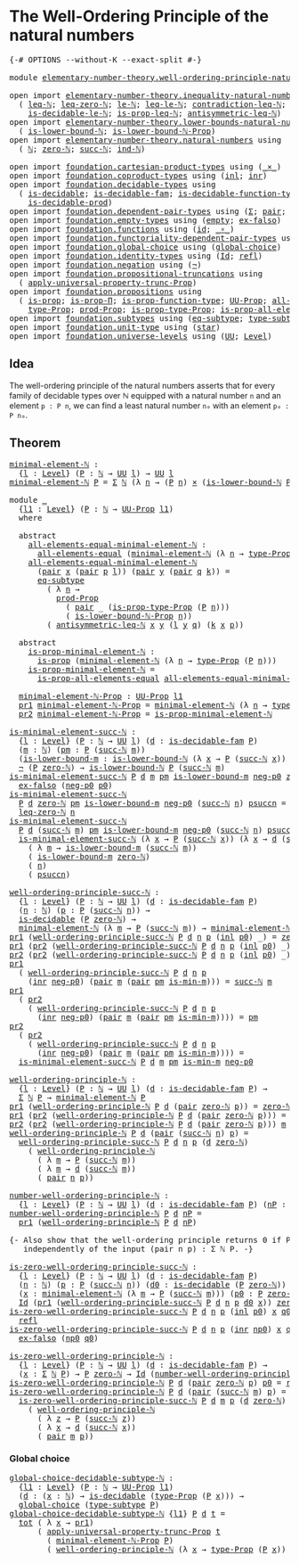 # The Well-Ordering Principle of the natural numbers

<pre class="Agda"><a id="63" class="Symbol">{-#</a> <a id="67" class="Keyword">OPTIONS</a> <a id="75" class="Pragma">--without-K</a> <a id="87" class="Pragma">--exact-split</a> <a id="101" class="Symbol">#-}</a>

<a id="106" class="Keyword">module</a> <a id="113" href="elementary-number-theory.well-ordering-principle-natural-numbers.html" class="Module">elementary-number-theory.well-ordering-principle-natural-numbers</a> <a id="178" class="Keyword">where</a>

<a id="185" class="Keyword">open</a> <a id="190" class="Keyword">import</a> <a id="197" href="elementary-number-theory.inequality-natural-numbers.html" class="Module">elementary-number-theory.inequality-natural-numbers</a> <a id="249" class="Keyword">using</a>
  <a id="257" class="Symbol">(</a> <a id="259" href="elementary-number-theory.inequality-natural-numbers.html#1431" class="Function">leq-ℕ</a><a id="264" class="Symbol">;</a> <a id="266" href="elementary-number-theory.inequality-natural-numbers.html#1771" class="Function">leq-zero-ℕ</a><a id="276" class="Symbol">;</a> <a id="278" href="elementary-number-theory.inequality-natural-numbers.html#7781" class="Function">le-ℕ</a><a id="282" class="Symbol">;</a> <a id="284" href="elementary-number-theory.inequality-natural-numbers.html#10547" class="Function">leq-le-ℕ</a><a id="292" class="Symbol">;</a> <a id="294" href="elementary-number-theory.inequality-natural-numbers.html#10279" class="Function">contradiction-leq-ℕ</a><a id="313" class="Symbol">;</a> <a id="315" href="elementary-number-theory.inequality-natural-numbers.html#2481" class="Function">is-decidable-leq-ℕ</a><a id="333" class="Symbol">;</a>
    <a id="339" href="elementary-number-theory.inequality-natural-numbers.html#9399" class="Function">is-decidable-le-ℕ</a><a id="356" class="Symbol">;</a> <a id="358" href="elementary-number-theory.inequality-natural-numbers.html#15843" class="Function">is-prop-leq-ℕ</a><a id="371" class="Symbol">;</a> <a id="373" href="elementary-number-theory.inequality-natural-numbers.html#3637" class="Function">antisymmetric-leq-ℕ</a><a id="392" class="Symbol">)</a>
<a id="394" class="Keyword">open</a> <a id="399" class="Keyword">import</a> <a id="406" href="elementary-number-theory.lower-bounds-natural-numbers.html" class="Module">elementary-number-theory.lower-bounds-natural-numbers</a> <a id="460" class="Keyword">using</a>
  <a id="468" class="Symbol">(</a> <a id="470" href="elementary-number-theory.lower-bounds-natural-numbers.html#727" class="Function">is-lower-bound-ℕ</a><a id="486" class="Symbol">;</a> <a id="488" href="elementary-number-theory.lower-bounds-natural-numbers.html#1142" class="Function">is-lower-bound-ℕ-Prop</a><a id="509" class="Symbol">)</a>
<a id="511" class="Keyword">open</a> <a id="516" class="Keyword">import</a> <a id="523" href="elementary-number-theory.natural-numbers.html" class="Module">elementary-number-theory.natural-numbers</a> <a id="564" class="Keyword">using</a>
  <a id="572" class="Symbol">(</a> <a id="574" href="elementary-number-theory.natural-numbers.html#1444" class="Datatype">ℕ</a><a id="575" class="Symbol">;</a> <a id="577" href="elementary-number-theory.natural-numbers.html#1465" class="InductiveConstructor">zero-ℕ</a><a id="583" class="Symbol">;</a> <a id="585" href="elementary-number-theory.natural-numbers.html#1478" class="InductiveConstructor">succ-ℕ</a><a id="591" class="Symbol">;</a> <a id="593" href="elementary-number-theory.natural-numbers.html#2497" class="Function">ind-ℕ</a><a id="598" class="Symbol">)</a>
  
<a id="603" class="Keyword">open</a> <a id="608" class="Keyword">import</a> <a id="615" href="foundation.cartesian-product-types.html" class="Module">foundation.cartesian-product-types</a> <a id="650" class="Keyword">using</a> <a id="656" class="Symbol">(</a><a id="657" href="foundation-core.cartesian-product-types.html#577" class="Function Operator">_×_</a><a id="660" class="Symbol">)</a>
<a id="662" class="Keyword">open</a> <a id="667" class="Keyword">import</a> <a id="674" href="foundation.coproduct-types.html" class="Module">foundation.coproduct-types</a> <a id="701" class="Keyword">using</a> <a id="707" class="Symbol">(</a><a id="708" href="foundation.coproduct-types.html#1239" class="InductiveConstructor">inl</a><a id="711" class="Symbol">;</a> <a id="713" href="foundation.coproduct-types.html#1262" class="InductiveConstructor">inr</a><a id="716" class="Symbol">)</a>
<a id="718" class="Keyword">open</a> <a id="723" class="Keyword">import</a> <a id="730" href="foundation.decidable-types.html" class="Module">foundation.decidable-types</a> <a id="757" class="Keyword">using</a>
  <a id="765" class="Symbol">(</a> <a id="767" href="foundation.decidable-types.html#1741" class="Function">is-decidable</a><a id="779" class="Symbol">;</a> <a id="781" href="foundation.decidable-types.html#1819" class="Function">is-decidable-fam</a><a id="797" class="Symbol">;</a> <a id="799" href="foundation.decidable-types.html#4311" class="Function">is-decidable-function-type</a><a id="825" class="Symbol">;</a>
    <a id="831" href="foundation.decidable-types.html#3650" class="Function">is-decidable-prod</a><a id="848" class="Symbol">)</a>
<a id="850" class="Keyword">open</a> <a id="855" class="Keyword">import</a> <a id="862" href="foundation.dependent-pair-types.html" class="Module">foundation.dependent-pair-types</a> <a id="894" class="Keyword">using</a> <a id="900" class="Symbol">(</a><a id="901" href="foundation-core.dependent-pair-types.html#502" class="Record">Σ</a><a id="902" class="Symbol">;</a> <a id="904" href="foundation-core.dependent-pair-types.html#575" class="InductiveConstructor">pair</a><a id="908" class="Symbol">;</a> <a id="910" href="foundation-core.dependent-pair-types.html#592" class="Field">pr1</a><a id="913" class="Symbol">;</a> <a id="915" href="foundation-core.dependent-pair-types.html#604" class="Field">pr2</a><a id="918" class="Symbol">)</a>
<a id="920" class="Keyword">open</a> <a id="925" class="Keyword">import</a> <a id="932" href="foundation.empty-types.html" class="Module">foundation.empty-types</a> <a id="955" class="Keyword">using</a> <a id="961" class="Symbol">(</a><a id="962" href="foundation-core.empty-types.html#1044" class="Datatype">empty</a><a id="967" class="Symbol">;</a> <a id="969" href="foundation-core.empty-types.html#1147" class="Function">ex-falso</a><a id="977" class="Symbol">)</a>
<a id="979" class="Keyword">open</a> <a id="984" class="Keyword">import</a> <a id="991" href="foundation.functions.html" class="Module">foundation.functions</a> <a id="1012" class="Keyword">using</a> <a id="1018" class="Symbol">(</a><a id="1019" href="foundation-core.functions.html#309" class="Function">id</a><a id="1021" class="Symbol">;</a> <a id="1023" href="foundation-core.functions.html#407" class="Function Operator">_∘_</a><a id="1026" class="Symbol">)</a>
<a id="1028" class="Keyword">open</a> <a id="1033" class="Keyword">import</a> <a id="1040" href="foundation.functoriality-dependent-pair-types.html" class="Module">foundation.functoriality-dependent-pair-types</a> <a id="1086" class="Keyword">using</a> <a id="1092" class="Symbol">(</a><a id="1093" href="foundation-core.functoriality-dependent-pair-types.html#1881" class="Function">tot</a><a id="1096" class="Symbol">)</a>
<a id="1098" class="Keyword">open</a> <a id="1103" class="Keyword">import</a> <a id="1110" href="foundation.global-choice.html" class="Module">foundation.global-choice</a> <a id="1135" class="Keyword">using</a> <a id="1141" class="Symbol">(</a><a id="1142" href="foundation.global-choice.html#1188" class="Function">global-choice</a><a id="1155" class="Symbol">)</a>
<a id="1157" class="Keyword">open</a> <a id="1162" class="Keyword">import</a> <a id="1169" href="foundation.identity-types.html" class="Module">foundation.identity-types</a> <a id="1195" class="Keyword">using</a> <a id="1201" class="Symbol">(</a><a id="1202" href="foundation-core.identity-types.html#641" class="Datatype">Id</a><a id="1204" class="Symbol">;</a> <a id="1206" href="foundation-core.identity-types.html#694" class="InductiveConstructor">refl</a><a id="1210" class="Symbol">)</a>
<a id="1212" class="Keyword">open</a> <a id="1217" class="Keyword">import</a> <a id="1224" href="foundation.negation.html" class="Module">foundation.negation</a> <a id="1244" class="Keyword">using</a> <a id="1250" class="Symbol">(</a><a id="1251" href="foundation-core.negation.html#452" class="Function">¬</a><a id="1252" class="Symbol">)</a>
<a id="1254" class="Keyword">open</a> <a id="1259" class="Keyword">import</a> <a id="1266" href="foundation.propositional-truncations.html" class="Module">foundation.propositional-truncations</a> <a id="1303" class="Keyword">using</a>
  <a id="1311" class="Symbol">(</a> <a id="1313" href="foundation.propositional-truncations.html#5148" class="Function">apply-universal-property-trunc-Prop</a><a id="1348" class="Symbol">)</a>
<a id="1350" class="Keyword">open</a> <a id="1355" class="Keyword">import</a> <a id="1362" href="foundation.propositions.html" class="Module">foundation.propositions</a> <a id="1386" class="Keyword">using</a>
  <a id="1394" class="Symbol">(</a> <a id="1396" href="foundation-core.propositions.html#1246" class="Function">is-prop</a><a id="1403" class="Symbol">;</a> <a id="1405" href="foundation.propositions.html#1492" class="Function">is-prop-Π</a><a id="1414" class="Symbol">;</a> <a id="1416" href="foundation.propositions.html#3080" class="Function">is-prop-function-type</a><a id="1437" class="Symbol">;</a> <a id="1439" href="foundation-core.propositions.html#1322" class="Function">UU-Prop</a><a id="1446" class="Symbol">;</a> <a id="1448" href="foundation-core.propositions.html#2135" class="Function">all-elements-equal</a><a id="1466" class="Symbol">;</a>
    <a id="1472" href="foundation-core.propositions.html#1424" class="Function">type-Prop</a><a id="1481" class="Symbol">;</a> <a id="1483" href="foundation-core.propositions.html#5805" class="Function">prod-Prop</a><a id="1492" class="Symbol">;</a> <a id="1494" href="foundation-core.propositions.html#1491" class="Function">is-prop-type-Prop</a><a id="1511" class="Symbol">;</a> <a id="1513" href="foundation-core.propositions.html#2335" class="Function">is-prop-all-elements-equal</a><a id="1539" class="Symbol">)</a>
<a id="1541" class="Keyword">open</a> <a id="1546" class="Keyword">import</a> <a id="1553" href="foundation.subtypes.html" class="Module">foundation.subtypes</a> <a id="1573" class="Keyword">using</a> <a id="1579" class="Symbol">(</a><a id="1580" href="foundation-core.subtypes.html#2633" class="Function">eq-subtype</a><a id="1590" class="Symbol">;</a> <a id="1592" href="foundation-core.subtypes.html#2143" class="Function">type-subtype</a><a id="1604" class="Symbol">)</a>
<a id="1606" class="Keyword">open</a> <a id="1611" class="Keyword">import</a> <a id="1618" href="foundation.unit-type.html" class="Module">foundation.unit-type</a> <a id="1639" class="Keyword">using</a> <a id="1645" class="Symbol">(</a><a id="1646" href="foundation.unit-type.html#999" class="InductiveConstructor">star</a><a id="1650" class="Symbol">)</a>
<a id="1652" class="Keyword">open</a> <a id="1657" class="Keyword">import</a> <a id="1664" href="foundation.universe-levels.html" class="Module">foundation.universe-levels</a> <a id="1691" class="Keyword">using</a> <a id="1697" class="Symbol">(</a><a id="1698" href="foundation-core.universe-levels.html#222" class="Primitive">UU</a><a id="1700" class="Symbol">;</a> <a id="1702" href="Agda.Primitive.html#597" class="Postulate">Level</a><a id="1707" class="Symbol">)</a>
</pre>
## Idea

The well-ordering principle of the natural numbers asserts that for every family of decidable types over ℕ equipped with a natural number `n` and an element `p : P n`, we can find a least natural number `n₀` with an element `p₀ : P n₀`. 

## Theorem

<pre class="Agda"><a id="minimal-element-ℕ"></a><a id="1982" href="elementary-number-theory.well-ordering-principle-natural-numbers.html#1982" class="Function">minimal-element-ℕ</a> <a id="2000" class="Symbol">:</a>
  <a id="2004" class="Symbol">{</a><a id="2005" href="elementary-number-theory.well-ordering-principle-natural-numbers.html#2005" class="Bound">l</a> <a id="2007" class="Symbol">:</a> <a id="2009" href="Agda.Primitive.html#597" class="Postulate">Level</a><a id="2014" class="Symbol">}</a> <a id="2016" class="Symbol">(</a><a id="2017" href="elementary-number-theory.well-ordering-principle-natural-numbers.html#2017" class="Bound">P</a> <a id="2019" class="Symbol">:</a> <a id="2021" href="elementary-number-theory.natural-numbers.html#1444" class="Datatype">ℕ</a> <a id="2023" class="Symbol">→</a> <a id="2025" href="foundation-core.universe-levels.html#222" class="Primitive">UU</a> <a id="2028" href="elementary-number-theory.well-ordering-principle-natural-numbers.html#2005" class="Bound">l</a><a id="2029" class="Symbol">)</a> <a id="2031" class="Symbol">→</a> <a id="2033" href="foundation-core.universe-levels.html#222" class="Primitive">UU</a> <a id="2036" href="elementary-number-theory.well-ordering-principle-natural-numbers.html#2005" class="Bound">l</a>
<a id="2038" href="elementary-number-theory.well-ordering-principle-natural-numbers.html#1982" class="Function">minimal-element-ℕ</a> <a id="2056" href="elementary-number-theory.well-ordering-principle-natural-numbers.html#2056" class="Bound">P</a> <a id="2058" class="Symbol">=</a> <a id="2060" href="foundation-core.dependent-pair-types.html#502" class="Record">Σ</a> <a id="2062" href="elementary-number-theory.natural-numbers.html#1444" class="Datatype">ℕ</a> <a id="2064" class="Symbol">(λ</a> <a id="2067" href="elementary-number-theory.well-ordering-principle-natural-numbers.html#2067" class="Bound">n</a> <a id="2069" class="Symbol">→</a> <a id="2071" class="Symbol">(</a><a id="2072" href="elementary-number-theory.well-ordering-principle-natural-numbers.html#2056" class="Bound">P</a> <a id="2074" href="elementary-number-theory.well-ordering-principle-natural-numbers.html#2067" class="Bound">n</a><a id="2075" class="Symbol">)</a> <a id="2077" href="foundation-core.cartesian-product-types.html#577" class="Function Operator">×</a> <a id="2079" class="Symbol">(</a><a id="2080" href="elementary-number-theory.lower-bounds-natural-numbers.html#727" class="Function">is-lower-bound-ℕ</a> <a id="2097" href="elementary-number-theory.well-ordering-principle-natural-numbers.html#2056" class="Bound">P</a> <a id="2099" href="elementary-number-theory.well-ordering-principle-natural-numbers.html#2067" class="Bound">n</a><a id="2100" class="Symbol">))</a>

<a id="2104" class="Keyword">module</a> <a id="2111" href="elementary-number-theory.well-ordering-principle-natural-numbers.html#2111" class="Module">_</a>
  <a id="2115" class="Symbol">{</a><a id="2116" href="elementary-number-theory.well-ordering-principle-natural-numbers.html#2116" class="Bound">l1</a> <a id="2119" class="Symbol">:</a> <a id="2121" href="Agda.Primitive.html#597" class="Postulate">Level</a><a id="2126" class="Symbol">}</a> <a id="2128" class="Symbol">(</a><a id="2129" href="elementary-number-theory.well-ordering-principle-natural-numbers.html#2129" class="Bound">P</a> <a id="2131" class="Symbol">:</a> <a id="2133" href="elementary-number-theory.natural-numbers.html#1444" class="Datatype">ℕ</a> <a id="2135" class="Symbol">→</a> <a id="2137" href="foundation-core.propositions.html#1322" class="Function">UU-Prop</a> <a id="2145" href="elementary-number-theory.well-ordering-principle-natural-numbers.html#2116" class="Bound">l1</a><a id="2147" class="Symbol">)</a>
  <a id="2151" class="Keyword">where</a>

  <a id="2160" class="Keyword">abstract</a>
    <a id="2173" href="elementary-number-theory.well-ordering-principle-natural-numbers.html#2173" class="Function">all-elements-equal-minimal-element-ℕ</a> <a id="2210" class="Symbol">:</a>
      <a id="2218" href="foundation-core.propositions.html#2135" class="Function">all-elements-equal</a> <a id="2237" class="Symbol">(</a><a id="2238" href="elementary-number-theory.well-ordering-principle-natural-numbers.html#1982" class="Function">minimal-element-ℕ</a> <a id="2256" class="Symbol">(λ</a> <a id="2259" href="elementary-number-theory.well-ordering-principle-natural-numbers.html#2259" class="Bound">n</a> <a id="2261" class="Symbol">→</a> <a id="2263" href="foundation-core.propositions.html#1424" class="Function">type-Prop</a> <a id="2273" class="Symbol">(</a><a id="2274" href="elementary-number-theory.well-ordering-principle-natural-numbers.html#2129" class="Bound">P</a> <a id="2276" href="elementary-number-theory.well-ordering-principle-natural-numbers.html#2259" class="Bound">n</a><a id="2277" class="Symbol">)))</a>
    <a id="2285" href="elementary-number-theory.well-ordering-principle-natural-numbers.html#2173" class="Function">all-elements-equal-minimal-element-ℕ</a>
      <a id="2328" class="Symbol">(</a><a id="2329" href="foundation-core.dependent-pair-types.html#575" class="InductiveConstructor">pair</a> <a id="2334" href="elementary-number-theory.well-ordering-principle-natural-numbers.html#2334" class="Bound">x</a> <a id="2336" class="Symbol">(</a><a id="2337" href="foundation-core.dependent-pair-types.html#575" class="InductiveConstructor">pair</a> <a id="2342" href="elementary-number-theory.well-ordering-principle-natural-numbers.html#2342" class="Bound">p</a> <a id="2344" href="elementary-number-theory.well-ordering-principle-natural-numbers.html#2344" class="Bound">l</a><a id="2345" class="Symbol">))</a> <a id="2348" class="Symbol">(</a><a id="2349" href="foundation-core.dependent-pair-types.html#575" class="InductiveConstructor">pair</a> <a id="2354" href="elementary-number-theory.well-ordering-principle-natural-numbers.html#2354" class="Bound">y</a> <a id="2356" class="Symbol">(</a><a id="2357" href="foundation-core.dependent-pair-types.html#575" class="InductiveConstructor">pair</a> <a id="2362" href="elementary-number-theory.well-ordering-principle-natural-numbers.html#2362" class="Bound">q</a> <a id="2364" href="elementary-number-theory.well-ordering-principle-natural-numbers.html#2364" class="Bound">k</a><a id="2365" class="Symbol">))</a> <a id="2368" class="Symbol">=</a>
      <a id="2376" href="foundation-core.subtypes.html#2633" class="Function">eq-subtype</a>
        <a id="2395" class="Symbol">(</a> <a id="2397" class="Symbol">λ</a> <a id="2399" href="elementary-number-theory.well-ordering-principle-natural-numbers.html#2399" class="Bound">n</a> <a id="2401" class="Symbol">→</a>
          <a id="2413" href="foundation-core.propositions.html#5805" class="Function">prod-Prop</a>
            <a id="2435" class="Symbol">(</a> <a id="2437" href="foundation-core.dependent-pair-types.html#575" class="InductiveConstructor">pair</a> <a id="2442" class="Symbol">_</a> <a id="2444" class="Symbol">(</a><a id="2445" href="foundation-core.propositions.html#1491" class="Function">is-prop-type-Prop</a> <a id="2463" class="Symbol">(</a><a id="2464" href="elementary-number-theory.well-ordering-principle-natural-numbers.html#2129" class="Bound">P</a> <a id="2466" href="elementary-number-theory.well-ordering-principle-natural-numbers.html#2399" class="Bound">n</a><a id="2467" class="Symbol">)))</a>
            <a id="2483" class="Symbol">(</a> <a id="2485" href="elementary-number-theory.lower-bounds-natural-numbers.html#1142" class="Function">is-lower-bound-ℕ-Prop</a> <a id="2507" href="elementary-number-theory.well-ordering-principle-natural-numbers.html#2399" class="Bound">n</a><a id="2508" class="Symbol">))</a>
        <a id="2519" class="Symbol">(</a> <a id="2521" href="elementary-number-theory.inequality-natural-numbers.html#3637" class="Function">antisymmetric-leq-ℕ</a> <a id="2541" href="elementary-number-theory.well-ordering-principle-natural-numbers.html#2334" class="Bound">x</a> <a id="2543" href="elementary-number-theory.well-ordering-principle-natural-numbers.html#2354" class="Bound">y</a> <a id="2545" class="Symbol">(</a><a id="2546" href="elementary-number-theory.well-ordering-principle-natural-numbers.html#2344" class="Bound">l</a> <a id="2548" href="elementary-number-theory.well-ordering-principle-natural-numbers.html#2354" class="Bound">y</a> <a id="2550" href="elementary-number-theory.well-ordering-principle-natural-numbers.html#2362" class="Bound">q</a><a id="2551" class="Symbol">)</a> <a id="2553" class="Symbol">(</a><a id="2554" href="elementary-number-theory.well-ordering-principle-natural-numbers.html#2364" class="Bound">k</a> <a id="2556" href="elementary-number-theory.well-ordering-principle-natural-numbers.html#2334" class="Bound">x</a> <a id="2558" href="elementary-number-theory.well-ordering-principle-natural-numbers.html#2342" class="Bound">p</a><a id="2559" class="Symbol">))</a>

  <a id="2565" class="Keyword">abstract</a>
    <a id="2578" href="elementary-number-theory.well-ordering-principle-natural-numbers.html#2578" class="Function">is-prop-minimal-element-ℕ</a> <a id="2604" class="Symbol">:</a>
      <a id="2612" href="foundation-core.propositions.html#1246" class="Function">is-prop</a> <a id="2620" class="Symbol">(</a><a id="2621" href="elementary-number-theory.well-ordering-principle-natural-numbers.html#1982" class="Function">minimal-element-ℕ</a> <a id="2639" class="Symbol">(λ</a> <a id="2642" href="elementary-number-theory.well-ordering-principle-natural-numbers.html#2642" class="Bound">n</a> <a id="2644" class="Symbol">→</a> <a id="2646" href="foundation-core.propositions.html#1424" class="Function">type-Prop</a> <a id="2656" class="Symbol">(</a><a id="2657" href="elementary-number-theory.well-ordering-principle-natural-numbers.html#2129" class="Bound">P</a> <a id="2659" href="elementary-number-theory.well-ordering-principle-natural-numbers.html#2642" class="Bound">n</a><a id="2660" class="Symbol">)))</a>
    <a id="2668" href="elementary-number-theory.well-ordering-principle-natural-numbers.html#2578" class="Function">is-prop-minimal-element-ℕ</a> <a id="2694" class="Symbol">=</a>
      <a id="2702" href="foundation-core.propositions.html#2335" class="Function">is-prop-all-elements-equal</a> <a id="2729" href="elementary-number-theory.well-ordering-principle-natural-numbers.html#2173" class="Function">all-elements-equal-minimal-element-ℕ</a>

  <a id="2769" href="elementary-number-theory.well-ordering-principle-natural-numbers.html#2769" class="Function">minimal-element-ℕ-Prop</a> <a id="2792" class="Symbol">:</a> <a id="2794" href="foundation-core.propositions.html#1322" class="Function">UU-Prop</a> <a id="2802" href="elementary-number-theory.well-ordering-principle-natural-numbers.html#2116" class="Bound">l1</a>
  <a id="2807" href="foundation-core.dependent-pair-types.html#592" class="Field">pr1</a> <a id="2811" href="elementary-number-theory.well-ordering-principle-natural-numbers.html#2769" class="Function">minimal-element-ℕ-Prop</a> <a id="2834" class="Symbol">=</a> <a id="2836" href="elementary-number-theory.well-ordering-principle-natural-numbers.html#1982" class="Function">minimal-element-ℕ</a> <a id="2854" class="Symbol">(λ</a> <a id="2857" href="elementary-number-theory.well-ordering-principle-natural-numbers.html#2857" class="Bound">n</a> <a id="2859" class="Symbol">→</a> <a id="2861" href="foundation-core.propositions.html#1424" class="Function">type-Prop</a> <a id="2871" class="Symbol">(</a><a id="2872" href="elementary-number-theory.well-ordering-principle-natural-numbers.html#2129" class="Bound">P</a> <a id="2874" href="elementary-number-theory.well-ordering-principle-natural-numbers.html#2857" class="Bound">n</a><a id="2875" class="Symbol">))</a>
  <a id="2880" href="foundation-core.dependent-pair-types.html#604" class="Field">pr2</a> <a id="2884" href="elementary-number-theory.well-ordering-principle-natural-numbers.html#2769" class="Function">minimal-element-ℕ-Prop</a> <a id="2907" class="Symbol">=</a> <a id="2909" href="elementary-number-theory.well-ordering-principle-natural-numbers.html#2578" class="Function">is-prop-minimal-element-ℕ</a>

<a id="is-minimal-element-succ-ℕ"></a><a id="2936" href="elementary-number-theory.well-ordering-principle-natural-numbers.html#2936" class="Function">is-minimal-element-succ-ℕ</a> <a id="2962" class="Symbol">:</a>
  <a id="2966" class="Symbol">{</a><a id="2967" href="elementary-number-theory.well-ordering-principle-natural-numbers.html#2967" class="Bound">l</a> <a id="2969" class="Symbol">:</a> <a id="2971" href="Agda.Primitive.html#597" class="Postulate">Level</a><a id="2976" class="Symbol">}</a> <a id="2978" class="Symbol">(</a><a id="2979" href="elementary-number-theory.well-ordering-principle-natural-numbers.html#2979" class="Bound">P</a> <a id="2981" class="Symbol">:</a> <a id="2983" href="elementary-number-theory.natural-numbers.html#1444" class="Datatype">ℕ</a> <a id="2985" class="Symbol">→</a> <a id="2987" href="foundation-core.universe-levels.html#222" class="Primitive">UU</a> <a id="2990" href="elementary-number-theory.well-ordering-principle-natural-numbers.html#2967" class="Bound">l</a><a id="2991" class="Symbol">)</a> <a id="2993" class="Symbol">(</a><a id="2994" href="elementary-number-theory.well-ordering-principle-natural-numbers.html#2994" class="Bound">d</a> <a id="2996" class="Symbol">:</a> <a id="2998" href="foundation.decidable-types.html#1819" class="Function">is-decidable-fam</a> <a id="3015" href="elementary-number-theory.well-ordering-principle-natural-numbers.html#2979" class="Bound">P</a><a id="3016" class="Symbol">)</a>
  <a id="3020" class="Symbol">(</a><a id="3021" href="elementary-number-theory.well-ordering-principle-natural-numbers.html#3021" class="Bound">m</a> <a id="3023" class="Symbol">:</a> <a id="3025" href="elementary-number-theory.natural-numbers.html#1444" class="Datatype">ℕ</a><a id="3026" class="Symbol">)</a> <a id="3028" class="Symbol">(</a><a id="3029" href="elementary-number-theory.well-ordering-principle-natural-numbers.html#3029" class="Bound">pm</a> <a id="3032" class="Symbol">:</a> <a id="3034" href="elementary-number-theory.well-ordering-principle-natural-numbers.html#2979" class="Bound">P</a> <a id="3036" class="Symbol">(</a><a id="3037" href="elementary-number-theory.natural-numbers.html#1478" class="InductiveConstructor">succ-ℕ</a> <a id="3044" href="elementary-number-theory.well-ordering-principle-natural-numbers.html#3021" class="Bound">m</a><a id="3045" class="Symbol">))</a>
  <a id="3050" class="Symbol">(</a><a id="3051" href="elementary-number-theory.well-ordering-principle-natural-numbers.html#3051" class="Bound">is-lower-bound-m</a> <a id="3068" class="Symbol">:</a> <a id="3070" href="elementary-number-theory.lower-bounds-natural-numbers.html#727" class="Function">is-lower-bound-ℕ</a> <a id="3087" class="Symbol">(λ</a> <a id="3090" href="elementary-number-theory.well-ordering-principle-natural-numbers.html#3090" class="Bound">x</a> <a id="3092" class="Symbol">→</a> <a id="3094" href="elementary-number-theory.well-ordering-principle-natural-numbers.html#2979" class="Bound">P</a> <a id="3096" class="Symbol">(</a><a id="3097" href="elementary-number-theory.natural-numbers.html#1478" class="InductiveConstructor">succ-ℕ</a> <a id="3104" href="elementary-number-theory.well-ordering-principle-natural-numbers.html#3090" class="Bound">x</a><a id="3105" class="Symbol">))</a> <a id="3108" href="elementary-number-theory.well-ordering-principle-natural-numbers.html#3021" class="Bound">m</a><a id="3109" class="Symbol">)</a> <a id="3111" class="Symbol">→</a>
  <a id="3115" href="foundation-core.negation.html#452" class="Function">¬</a> <a id="3117" class="Symbol">(</a><a id="3118" href="elementary-number-theory.well-ordering-principle-natural-numbers.html#2979" class="Bound">P</a> <a id="3120" href="elementary-number-theory.natural-numbers.html#1465" class="InductiveConstructor">zero-ℕ</a><a id="3126" class="Symbol">)</a> <a id="3128" class="Symbol">→</a> <a id="3130" href="elementary-number-theory.lower-bounds-natural-numbers.html#727" class="Function">is-lower-bound-ℕ</a> <a id="3147" href="elementary-number-theory.well-ordering-principle-natural-numbers.html#2979" class="Bound">P</a> <a id="3149" class="Symbol">(</a><a id="3150" href="elementary-number-theory.natural-numbers.html#1478" class="InductiveConstructor">succ-ℕ</a> <a id="3157" href="elementary-number-theory.well-ordering-principle-natural-numbers.html#3021" class="Bound">m</a><a id="3158" class="Symbol">)</a>
<a id="3160" href="elementary-number-theory.well-ordering-principle-natural-numbers.html#2936" class="Function">is-minimal-element-succ-ℕ</a> <a id="3186" href="elementary-number-theory.well-ordering-principle-natural-numbers.html#3186" class="Bound">P</a> <a id="3188" href="elementary-number-theory.well-ordering-principle-natural-numbers.html#3188" class="Bound">d</a> <a id="3190" href="elementary-number-theory.well-ordering-principle-natural-numbers.html#3190" class="Bound">m</a> <a id="3192" href="elementary-number-theory.well-ordering-principle-natural-numbers.html#3192" class="Bound">pm</a> <a id="3195" href="elementary-number-theory.well-ordering-principle-natural-numbers.html#3195" class="Bound">is-lower-bound-m</a> <a id="3212" href="elementary-number-theory.well-ordering-principle-natural-numbers.html#3212" class="Bound">neg-p0</a> <a id="3219" href="elementary-number-theory.natural-numbers.html#1465" class="InductiveConstructor">zero-ℕ</a> <a id="3226" href="elementary-number-theory.well-ordering-principle-natural-numbers.html#3226" class="Bound">p0</a> <a id="3229" class="Symbol">=</a>
  <a id="3233" href="foundation-core.empty-types.html#1147" class="Function">ex-falso</a> <a id="3242" class="Symbol">(</a><a id="3243" href="elementary-number-theory.well-ordering-principle-natural-numbers.html#3212" class="Bound">neg-p0</a> <a id="3250" href="elementary-number-theory.well-ordering-principle-natural-numbers.html#3226" class="Bound">p0</a><a id="3252" class="Symbol">)</a>
<a id="3254" href="elementary-number-theory.well-ordering-principle-natural-numbers.html#2936" class="Function">is-minimal-element-succ-ℕ</a>
  <a id="3282" href="elementary-number-theory.well-ordering-principle-natural-numbers.html#3282" class="Bound">P</a> <a id="3284" href="elementary-number-theory.well-ordering-principle-natural-numbers.html#3284" class="Bound">d</a> <a id="3286" href="elementary-number-theory.natural-numbers.html#1465" class="InductiveConstructor">zero-ℕ</a> <a id="3293" href="elementary-number-theory.well-ordering-principle-natural-numbers.html#3293" class="Bound">pm</a> <a id="3296" href="elementary-number-theory.well-ordering-principle-natural-numbers.html#3296" class="Bound">is-lower-bound-m</a> <a id="3313" href="elementary-number-theory.well-ordering-principle-natural-numbers.html#3313" class="Bound">neg-p0</a> <a id="3320" class="Symbol">(</a><a id="3321" href="elementary-number-theory.natural-numbers.html#1478" class="InductiveConstructor">succ-ℕ</a> <a id="3328" href="elementary-number-theory.well-ordering-principle-natural-numbers.html#3328" class="Bound">n</a><a id="3329" class="Symbol">)</a> <a id="3331" href="elementary-number-theory.well-ordering-principle-natural-numbers.html#3331" class="Bound">psuccn</a> <a id="3338" class="Symbol">=</a>
  <a id="3342" href="elementary-number-theory.inequality-natural-numbers.html#1771" class="Function">leq-zero-ℕ</a> <a id="3353" href="elementary-number-theory.well-ordering-principle-natural-numbers.html#3328" class="Bound">n</a>
<a id="3355" href="elementary-number-theory.well-ordering-principle-natural-numbers.html#2936" class="Function">is-minimal-element-succ-ℕ</a>
  <a id="3383" href="elementary-number-theory.well-ordering-principle-natural-numbers.html#3383" class="Bound">P</a> <a id="3385" href="elementary-number-theory.well-ordering-principle-natural-numbers.html#3385" class="Bound">d</a> <a id="3387" class="Symbol">(</a><a id="3388" href="elementary-number-theory.natural-numbers.html#1478" class="InductiveConstructor">succ-ℕ</a> <a id="3395" href="elementary-number-theory.well-ordering-principle-natural-numbers.html#3395" class="Bound">m</a><a id="3396" class="Symbol">)</a> <a id="3398" href="elementary-number-theory.well-ordering-principle-natural-numbers.html#3398" class="Bound">pm</a> <a id="3401" href="elementary-number-theory.well-ordering-principle-natural-numbers.html#3401" class="Bound">is-lower-bound-m</a> <a id="3418" href="elementary-number-theory.well-ordering-principle-natural-numbers.html#3418" class="Bound">neg-p0</a> <a id="3425" class="Symbol">(</a><a id="3426" href="elementary-number-theory.natural-numbers.html#1478" class="InductiveConstructor">succ-ℕ</a> <a id="3433" href="elementary-number-theory.well-ordering-principle-natural-numbers.html#3433" class="Bound">n</a><a id="3434" class="Symbol">)</a> <a id="3436" href="elementary-number-theory.well-ordering-principle-natural-numbers.html#3436" class="Bound">psuccn</a> <a id="3443" class="Symbol">=</a>
  <a id="3447" href="elementary-number-theory.well-ordering-principle-natural-numbers.html#2936" class="Function">is-minimal-element-succ-ℕ</a> <a id="3473" class="Symbol">(λ</a> <a id="3476" href="elementary-number-theory.well-ordering-principle-natural-numbers.html#3476" class="Bound">x</a> <a id="3478" class="Symbol">→</a> <a id="3480" href="elementary-number-theory.well-ordering-principle-natural-numbers.html#3383" class="Bound">P</a> <a id="3482" class="Symbol">(</a><a id="3483" href="elementary-number-theory.natural-numbers.html#1478" class="InductiveConstructor">succ-ℕ</a> <a id="3490" href="elementary-number-theory.well-ordering-principle-natural-numbers.html#3476" class="Bound">x</a><a id="3491" class="Symbol">))</a> <a id="3494" class="Symbol">(λ</a> <a id="3497" href="elementary-number-theory.well-ordering-principle-natural-numbers.html#3497" class="Bound">x</a> <a id="3499" class="Symbol">→</a> <a id="3501" href="elementary-number-theory.well-ordering-principle-natural-numbers.html#3385" class="Bound">d</a> <a id="3503" class="Symbol">(</a><a id="3504" href="elementary-number-theory.natural-numbers.html#1478" class="InductiveConstructor">succ-ℕ</a> <a id="3511" href="elementary-number-theory.well-ordering-principle-natural-numbers.html#3497" class="Bound">x</a><a id="3512" class="Symbol">))</a> <a id="3515" href="elementary-number-theory.well-ordering-principle-natural-numbers.html#3395" class="Bound">m</a> <a id="3517" href="elementary-number-theory.well-ordering-principle-natural-numbers.html#3398" class="Bound">pm</a>
    <a id="3524" class="Symbol">(</a> <a id="3526" class="Symbol">λ</a> <a id="3528" href="elementary-number-theory.well-ordering-principle-natural-numbers.html#3528" class="Bound">m</a> <a id="3530" class="Symbol">→</a> <a id="3532" href="elementary-number-theory.well-ordering-principle-natural-numbers.html#3401" class="Bound">is-lower-bound-m</a> <a id="3549" class="Symbol">(</a><a id="3550" href="elementary-number-theory.natural-numbers.html#1478" class="InductiveConstructor">succ-ℕ</a> <a id="3557" href="elementary-number-theory.well-ordering-principle-natural-numbers.html#3528" class="Bound">m</a><a id="3558" class="Symbol">))</a>
    <a id="3565" class="Symbol">(</a> <a id="3567" href="elementary-number-theory.well-ordering-principle-natural-numbers.html#3401" class="Bound">is-lower-bound-m</a> <a id="3584" href="elementary-number-theory.natural-numbers.html#1465" class="InductiveConstructor">zero-ℕ</a><a id="3590" class="Symbol">)</a>
    <a id="3596" class="Symbol">(</a> <a id="3598" href="elementary-number-theory.well-ordering-principle-natural-numbers.html#3433" class="Bound">n</a><a id="3599" class="Symbol">)</a>
    <a id="3605" class="Symbol">(</a> <a id="3607" href="elementary-number-theory.well-ordering-principle-natural-numbers.html#3436" class="Bound">psuccn</a><a id="3613" class="Symbol">)</a>

<a id="well-ordering-principle-succ-ℕ"></a><a id="3616" href="elementary-number-theory.well-ordering-principle-natural-numbers.html#3616" class="Function">well-ordering-principle-succ-ℕ</a> <a id="3647" class="Symbol">:</a>
  <a id="3651" class="Symbol">{</a><a id="3652" href="elementary-number-theory.well-ordering-principle-natural-numbers.html#3652" class="Bound">l</a> <a id="3654" class="Symbol">:</a> <a id="3656" href="Agda.Primitive.html#597" class="Postulate">Level</a><a id="3661" class="Symbol">}</a> <a id="3663" class="Symbol">(</a><a id="3664" href="elementary-number-theory.well-ordering-principle-natural-numbers.html#3664" class="Bound">P</a> <a id="3666" class="Symbol">:</a> <a id="3668" href="elementary-number-theory.natural-numbers.html#1444" class="Datatype">ℕ</a> <a id="3670" class="Symbol">→</a> <a id="3672" href="foundation-core.universe-levels.html#222" class="Primitive">UU</a> <a id="3675" href="elementary-number-theory.well-ordering-principle-natural-numbers.html#3652" class="Bound">l</a><a id="3676" class="Symbol">)</a> <a id="3678" class="Symbol">(</a><a id="3679" href="elementary-number-theory.well-ordering-principle-natural-numbers.html#3679" class="Bound">d</a> <a id="3681" class="Symbol">:</a> <a id="3683" href="foundation.decidable-types.html#1819" class="Function">is-decidable-fam</a> <a id="3700" href="elementary-number-theory.well-ordering-principle-natural-numbers.html#3664" class="Bound">P</a><a id="3701" class="Symbol">)</a>
  <a id="3705" class="Symbol">(</a><a id="3706" href="elementary-number-theory.well-ordering-principle-natural-numbers.html#3706" class="Bound">n</a> <a id="3708" class="Symbol">:</a> <a id="3710" href="elementary-number-theory.natural-numbers.html#1444" class="Datatype">ℕ</a><a id="3711" class="Symbol">)</a> <a id="3713" class="Symbol">(</a><a id="3714" href="elementary-number-theory.well-ordering-principle-natural-numbers.html#3714" class="Bound">p</a> <a id="3716" class="Symbol">:</a> <a id="3718" href="elementary-number-theory.well-ordering-principle-natural-numbers.html#3664" class="Bound">P</a> <a id="3720" class="Symbol">(</a><a id="3721" href="elementary-number-theory.natural-numbers.html#1478" class="InductiveConstructor">succ-ℕ</a> <a id="3728" href="elementary-number-theory.well-ordering-principle-natural-numbers.html#3706" class="Bound">n</a><a id="3729" class="Symbol">))</a> <a id="3732" class="Symbol">→</a>
  <a id="3736" href="foundation.decidable-types.html#1741" class="Function">is-decidable</a> <a id="3749" class="Symbol">(</a><a id="3750" href="elementary-number-theory.well-ordering-principle-natural-numbers.html#3664" class="Bound">P</a> <a id="3752" href="elementary-number-theory.natural-numbers.html#1465" class="InductiveConstructor">zero-ℕ</a><a id="3758" class="Symbol">)</a> <a id="3760" class="Symbol">→</a>
  <a id="3764" href="elementary-number-theory.well-ordering-principle-natural-numbers.html#1982" class="Function">minimal-element-ℕ</a> <a id="3782" class="Symbol">(λ</a> <a id="3785" href="elementary-number-theory.well-ordering-principle-natural-numbers.html#3785" class="Bound">m</a> <a id="3787" class="Symbol">→</a> <a id="3789" href="elementary-number-theory.well-ordering-principle-natural-numbers.html#3664" class="Bound">P</a> <a id="3791" class="Symbol">(</a><a id="3792" href="elementary-number-theory.natural-numbers.html#1478" class="InductiveConstructor">succ-ℕ</a> <a id="3799" href="elementary-number-theory.well-ordering-principle-natural-numbers.html#3785" class="Bound">m</a><a id="3800" class="Symbol">))</a> <a id="3803" class="Symbol">→</a> <a id="3805" href="elementary-number-theory.well-ordering-principle-natural-numbers.html#1982" class="Function">minimal-element-ℕ</a> <a id="3823" href="elementary-number-theory.well-ordering-principle-natural-numbers.html#3664" class="Bound">P</a>
<a id="3825" href="foundation-core.dependent-pair-types.html#592" class="Field">pr1</a> <a id="3829" class="Symbol">(</a><a id="3830" href="elementary-number-theory.well-ordering-principle-natural-numbers.html#3616" class="Function">well-ordering-principle-succ-ℕ</a> <a id="3861" href="elementary-number-theory.well-ordering-principle-natural-numbers.html#3861" class="Bound">P</a> <a id="3863" href="elementary-number-theory.well-ordering-principle-natural-numbers.html#3863" class="Bound">d</a> <a id="3865" href="elementary-number-theory.well-ordering-principle-natural-numbers.html#3865" class="Bound">n</a> <a id="3867" href="elementary-number-theory.well-ordering-principle-natural-numbers.html#3867" class="Bound">p</a> <a id="3869" class="Symbol">(</a><a id="3870" href="foundation.coproduct-types.html#1239" class="InductiveConstructor">inl</a> <a id="3874" href="elementary-number-theory.well-ordering-principle-natural-numbers.html#3874" class="Bound">p0</a><a id="3876" class="Symbol">)</a> <a id="3878" class="Symbol">_)</a> <a id="3881" class="Symbol">=</a> <a id="3883" href="elementary-number-theory.natural-numbers.html#1465" class="InductiveConstructor">zero-ℕ</a>
<a id="3890" href="foundation-core.dependent-pair-types.html#592" class="Field">pr1</a> <a id="3894" class="Symbol">(</a><a id="3895" href="foundation-core.dependent-pair-types.html#604" class="Field">pr2</a> <a id="3899" class="Symbol">(</a><a id="3900" href="elementary-number-theory.well-ordering-principle-natural-numbers.html#3616" class="Function">well-ordering-principle-succ-ℕ</a> <a id="3931" href="elementary-number-theory.well-ordering-principle-natural-numbers.html#3931" class="Bound">P</a> <a id="3933" href="elementary-number-theory.well-ordering-principle-natural-numbers.html#3933" class="Bound">d</a> <a id="3935" href="elementary-number-theory.well-ordering-principle-natural-numbers.html#3935" class="Bound">n</a> <a id="3937" href="elementary-number-theory.well-ordering-principle-natural-numbers.html#3937" class="Bound">p</a> <a id="3939" class="Symbol">(</a><a id="3940" href="foundation.coproduct-types.html#1239" class="InductiveConstructor">inl</a> <a id="3944" href="elementary-number-theory.well-ordering-principle-natural-numbers.html#3944" class="Bound">p0</a><a id="3946" class="Symbol">)</a> <a id="3948" class="Symbol">_))</a> <a id="3952" class="Symbol">=</a> <a id="3954" href="elementary-number-theory.well-ordering-principle-natural-numbers.html#3944" class="Bound">p0</a>
<a id="3957" href="foundation-core.dependent-pair-types.html#604" class="Field">pr2</a> <a id="3961" class="Symbol">(</a><a id="3962" href="foundation-core.dependent-pair-types.html#604" class="Field">pr2</a> <a id="3966" class="Symbol">(</a><a id="3967" href="elementary-number-theory.well-ordering-principle-natural-numbers.html#3616" class="Function">well-ordering-principle-succ-ℕ</a> <a id="3998" href="elementary-number-theory.well-ordering-principle-natural-numbers.html#3998" class="Bound">P</a> <a id="4000" href="elementary-number-theory.well-ordering-principle-natural-numbers.html#4000" class="Bound">d</a> <a id="4002" href="elementary-number-theory.well-ordering-principle-natural-numbers.html#4002" class="Bound">n</a> <a id="4004" href="elementary-number-theory.well-ordering-principle-natural-numbers.html#4004" class="Bound">p</a> <a id="4006" class="Symbol">(</a><a id="4007" href="foundation.coproduct-types.html#1239" class="InductiveConstructor">inl</a> <a id="4011" href="elementary-number-theory.well-ordering-principle-natural-numbers.html#4011" class="Bound">p0</a><a id="4013" class="Symbol">)</a> <a id="4015" class="Symbol">_))</a> <a id="4019" href="elementary-number-theory.well-ordering-principle-natural-numbers.html#4019" class="Bound">m</a> <a id="4021" href="elementary-number-theory.well-ordering-principle-natural-numbers.html#4021" class="Bound">q</a> <a id="4023" class="Symbol">=</a> <a id="4025" href="elementary-number-theory.inequality-natural-numbers.html#1771" class="Function">leq-zero-ℕ</a> <a id="4036" href="elementary-number-theory.well-ordering-principle-natural-numbers.html#4019" class="Bound">m</a>
<a id="4038" href="foundation-core.dependent-pair-types.html#592" class="Field">pr1</a>
  <a id="4044" class="Symbol">(</a> <a id="4046" href="elementary-number-theory.well-ordering-principle-natural-numbers.html#3616" class="Function">well-ordering-principle-succ-ℕ</a> <a id="4077" href="elementary-number-theory.well-ordering-principle-natural-numbers.html#4077" class="Bound">P</a> <a id="4079" href="elementary-number-theory.well-ordering-principle-natural-numbers.html#4079" class="Bound">d</a> <a id="4081" href="elementary-number-theory.well-ordering-principle-natural-numbers.html#4081" class="Bound">n</a> <a id="4083" href="elementary-number-theory.well-ordering-principle-natural-numbers.html#4083" class="Bound">p</a>
    <a id="4089" class="Symbol">(</a><a id="4090" href="foundation.coproduct-types.html#1262" class="InductiveConstructor">inr</a> <a id="4094" href="elementary-number-theory.well-ordering-principle-natural-numbers.html#4094" class="Bound">neg-p0</a><a id="4100" class="Symbol">)</a> <a id="4102" class="Symbol">(</a><a id="4103" href="foundation-core.dependent-pair-types.html#575" class="InductiveConstructor">pair</a> <a id="4108" href="elementary-number-theory.well-ordering-principle-natural-numbers.html#4108" class="Bound">m</a> <a id="4110" class="Symbol">(</a><a id="4111" href="foundation-core.dependent-pair-types.html#575" class="InductiveConstructor">pair</a> <a id="4116" href="elementary-number-theory.well-ordering-principle-natural-numbers.html#4116" class="Bound">pm</a> <a id="4119" href="elementary-number-theory.well-ordering-principle-natural-numbers.html#4119" class="Bound">is-min-m</a><a id="4127" class="Symbol">)))</a> <a id="4131" class="Symbol">=</a> <a id="4133" href="elementary-number-theory.natural-numbers.html#1478" class="InductiveConstructor">succ-ℕ</a> <a id="4140" href="elementary-number-theory.well-ordering-principle-natural-numbers.html#4108" class="Bound">m</a>
<a id="4142" href="foundation-core.dependent-pair-types.html#592" class="Field">pr1</a>
  <a id="4148" class="Symbol">(</a> <a id="4150" href="foundation-core.dependent-pair-types.html#604" class="Field">pr2</a>
    <a id="4158" class="Symbol">(</a> <a id="4160" href="elementary-number-theory.well-ordering-principle-natural-numbers.html#3616" class="Function">well-ordering-principle-succ-ℕ</a> <a id="4191" href="elementary-number-theory.well-ordering-principle-natural-numbers.html#4191" class="Bound">P</a> <a id="4193" href="elementary-number-theory.well-ordering-principle-natural-numbers.html#4193" class="Bound">d</a> <a id="4195" href="elementary-number-theory.well-ordering-principle-natural-numbers.html#4195" class="Bound">n</a> <a id="4197" href="elementary-number-theory.well-ordering-principle-natural-numbers.html#4197" class="Bound">p</a>
      <a id="4205" class="Symbol">(</a><a id="4206" href="foundation.coproduct-types.html#1262" class="InductiveConstructor">inr</a> <a id="4210" href="elementary-number-theory.well-ordering-principle-natural-numbers.html#4210" class="Bound">neg-p0</a><a id="4216" class="Symbol">)</a> <a id="4218" class="Symbol">(</a><a id="4219" href="foundation-core.dependent-pair-types.html#575" class="InductiveConstructor">pair</a> <a id="4224" href="elementary-number-theory.well-ordering-principle-natural-numbers.html#4224" class="Bound">m</a> <a id="4226" class="Symbol">(</a><a id="4227" href="foundation-core.dependent-pair-types.html#575" class="InductiveConstructor">pair</a> <a id="4232" href="elementary-number-theory.well-ordering-principle-natural-numbers.html#4232" class="Bound">pm</a> <a id="4235" href="elementary-number-theory.well-ordering-principle-natural-numbers.html#4235" class="Bound">is-min-m</a><a id="4243" class="Symbol">))))</a> <a id="4248" class="Symbol">=</a> <a id="4250" href="elementary-number-theory.well-ordering-principle-natural-numbers.html#4232" class="Bound">pm</a>
<a id="4253" href="foundation-core.dependent-pair-types.html#604" class="Field">pr2</a>
  <a id="4259" class="Symbol">(</a> <a id="4261" href="foundation-core.dependent-pair-types.html#604" class="Field">pr2</a>
    <a id="4269" class="Symbol">(</a> <a id="4271" href="elementary-number-theory.well-ordering-principle-natural-numbers.html#3616" class="Function">well-ordering-principle-succ-ℕ</a> <a id="4302" href="elementary-number-theory.well-ordering-principle-natural-numbers.html#4302" class="Bound">P</a> <a id="4304" href="elementary-number-theory.well-ordering-principle-natural-numbers.html#4304" class="Bound">d</a> <a id="4306" href="elementary-number-theory.well-ordering-principle-natural-numbers.html#4306" class="Bound">n</a> <a id="4308" href="elementary-number-theory.well-ordering-principle-natural-numbers.html#4308" class="Bound">p</a>
      <a id="4316" class="Symbol">(</a><a id="4317" href="foundation.coproduct-types.html#1262" class="InductiveConstructor">inr</a> <a id="4321" href="elementary-number-theory.well-ordering-principle-natural-numbers.html#4321" class="Bound">neg-p0</a><a id="4327" class="Symbol">)</a> <a id="4329" class="Symbol">(</a><a id="4330" href="foundation-core.dependent-pair-types.html#575" class="InductiveConstructor">pair</a> <a id="4335" href="elementary-number-theory.well-ordering-principle-natural-numbers.html#4335" class="Bound">m</a> <a id="4337" class="Symbol">(</a><a id="4338" href="foundation-core.dependent-pair-types.html#575" class="InductiveConstructor">pair</a> <a id="4343" href="elementary-number-theory.well-ordering-principle-natural-numbers.html#4343" class="Bound">pm</a> <a id="4346" href="elementary-number-theory.well-ordering-principle-natural-numbers.html#4346" class="Bound">is-min-m</a><a id="4354" class="Symbol">))))</a> <a id="4359" class="Symbol">=</a>
  <a id="4363" href="elementary-number-theory.well-ordering-principle-natural-numbers.html#2936" class="Function">is-minimal-element-succ-ℕ</a> <a id="4389" href="elementary-number-theory.well-ordering-principle-natural-numbers.html#4302" class="Bound">P</a> <a id="4391" href="elementary-number-theory.well-ordering-principle-natural-numbers.html#4304" class="Bound">d</a> <a id="4393" href="elementary-number-theory.well-ordering-principle-natural-numbers.html#4335" class="Bound">m</a> <a id="4395" href="elementary-number-theory.well-ordering-principle-natural-numbers.html#4343" class="Bound">pm</a> <a id="4398" href="elementary-number-theory.well-ordering-principle-natural-numbers.html#4346" class="Bound">is-min-m</a> <a id="4407" href="elementary-number-theory.well-ordering-principle-natural-numbers.html#4321" class="Bound">neg-p0</a>

<a id="well-ordering-principle-ℕ"></a><a id="4415" href="elementary-number-theory.well-ordering-principle-natural-numbers.html#4415" class="Function">well-ordering-principle-ℕ</a> <a id="4441" class="Symbol">:</a>
  <a id="4445" class="Symbol">{</a><a id="4446" href="elementary-number-theory.well-ordering-principle-natural-numbers.html#4446" class="Bound">l</a> <a id="4448" class="Symbol">:</a> <a id="4450" href="Agda.Primitive.html#597" class="Postulate">Level</a><a id="4455" class="Symbol">}</a> <a id="4457" class="Symbol">(</a><a id="4458" href="elementary-number-theory.well-ordering-principle-natural-numbers.html#4458" class="Bound">P</a> <a id="4460" class="Symbol">:</a> <a id="4462" href="elementary-number-theory.natural-numbers.html#1444" class="Datatype">ℕ</a> <a id="4464" class="Symbol">→</a> <a id="4466" href="foundation-core.universe-levels.html#222" class="Primitive">UU</a> <a id="4469" href="elementary-number-theory.well-ordering-principle-natural-numbers.html#4446" class="Bound">l</a><a id="4470" class="Symbol">)</a> <a id="4472" class="Symbol">(</a><a id="4473" href="elementary-number-theory.well-ordering-principle-natural-numbers.html#4473" class="Bound">d</a> <a id="4475" class="Symbol">:</a> <a id="4477" href="foundation.decidable-types.html#1819" class="Function">is-decidable-fam</a> <a id="4494" href="elementary-number-theory.well-ordering-principle-natural-numbers.html#4458" class="Bound">P</a><a id="4495" class="Symbol">)</a> <a id="4497" class="Symbol">→</a>
  <a id="4501" href="foundation-core.dependent-pair-types.html#502" class="Record">Σ</a> <a id="4503" href="elementary-number-theory.natural-numbers.html#1444" class="Datatype">ℕ</a> <a id="4505" href="elementary-number-theory.well-ordering-principle-natural-numbers.html#4458" class="Bound">P</a> <a id="4507" class="Symbol">→</a> <a id="4509" href="elementary-number-theory.well-ordering-principle-natural-numbers.html#1982" class="Function">minimal-element-ℕ</a> <a id="4527" href="elementary-number-theory.well-ordering-principle-natural-numbers.html#4458" class="Bound">P</a>
<a id="4529" href="foundation-core.dependent-pair-types.html#592" class="Field">pr1</a> <a id="4533" class="Symbol">(</a><a id="4534" href="elementary-number-theory.well-ordering-principle-natural-numbers.html#4415" class="Function">well-ordering-principle-ℕ</a> <a id="4560" href="elementary-number-theory.well-ordering-principle-natural-numbers.html#4560" class="Bound">P</a> <a id="4562" href="elementary-number-theory.well-ordering-principle-natural-numbers.html#4562" class="Bound">d</a> <a id="4564" class="Symbol">(</a><a id="4565" href="foundation-core.dependent-pair-types.html#575" class="InductiveConstructor">pair</a> <a id="4570" href="elementary-number-theory.natural-numbers.html#1465" class="InductiveConstructor">zero-ℕ</a> <a id="4577" href="elementary-number-theory.well-ordering-principle-natural-numbers.html#4577" class="Bound">p</a><a id="4578" class="Symbol">))</a> <a id="4581" class="Symbol">=</a> <a id="4583" href="elementary-number-theory.natural-numbers.html#1465" class="InductiveConstructor">zero-ℕ</a>
<a id="4590" href="foundation-core.dependent-pair-types.html#592" class="Field">pr1</a> <a id="4594" class="Symbol">(</a><a id="4595" href="foundation-core.dependent-pair-types.html#604" class="Field">pr2</a> <a id="4599" class="Symbol">(</a><a id="4600" href="elementary-number-theory.well-ordering-principle-natural-numbers.html#4415" class="Function">well-ordering-principle-ℕ</a> <a id="4626" href="elementary-number-theory.well-ordering-principle-natural-numbers.html#4626" class="Bound">P</a> <a id="4628" href="elementary-number-theory.well-ordering-principle-natural-numbers.html#4628" class="Bound">d</a> <a id="4630" class="Symbol">(</a><a id="4631" href="foundation-core.dependent-pair-types.html#575" class="InductiveConstructor">pair</a> <a id="4636" href="elementary-number-theory.natural-numbers.html#1465" class="InductiveConstructor">zero-ℕ</a> <a id="4643" href="elementary-number-theory.well-ordering-principle-natural-numbers.html#4643" class="Bound">p</a><a id="4644" class="Symbol">)))</a> <a id="4648" class="Symbol">=</a> <a id="4650" href="elementary-number-theory.well-ordering-principle-natural-numbers.html#4643" class="Bound">p</a>
<a id="4652" href="foundation-core.dependent-pair-types.html#604" class="Field">pr2</a> <a id="4656" class="Symbol">(</a><a id="4657" href="foundation-core.dependent-pair-types.html#604" class="Field">pr2</a> <a id="4661" class="Symbol">(</a><a id="4662" href="elementary-number-theory.well-ordering-principle-natural-numbers.html#4415" class="Function">well-ordering-principle-ℕ</a> <a id="4688" href="elementary-number-theory.well-ordering-principle-natural-numbers.html#4688" class="Bound">P</a> <a id="4690" href="elementary-number-theory.well-ordering-principle-natural-numbers.html#4690" class="Bound">d</a> <a id="4692" class="Symbol">(</a><a id="4693" href="foundation-core.dependent-pair-types.html#575" class="InductiveConstructor">pair</a> <a id="4698" href="elementary-number-theory.natural-numbers.html#1465" class="InductiveConstructor">zero-ℕ</a> <a id="4705" href="elementary-number-theory.well-ordering-principle-natural-numbers.html#4705" class="Bound">p</a><a id="4706" class="Symbol">)))</a> <a id="4710" href="elementary-number-theory.well-ordering-principle-natural-numbers.html#4710" class="Bound">m</a> <a id="4712" href="elementary-number-theory.well-ordering-principle-natural-numbers.html#4712" class="Bound">q</a> <a id="4714" class="Symbol">=</a> <a id="4716" href="elementary-number-theory.inequality-natural-numbers.html#1771" class="Function">leq-zero-ℕ</a> <a id="4727" href="elementary-number-theory.well-ordering-principle-natural-numbers.html#4710" class="Bound">m</a>
<a id="4729" href="elementary-number-theory.well-ordering-principle-natural-numbers.html#4415" class="Function">well-ordering-principle-ℕ</a> <a id="4755" href="elementary-number-theory.well-ordering-principle-natural-numbers.html#4755" class="Bound">P</a> <a id="4757" href="elementary-number-theory.well-ordering-principle-natural-numbers.html#4757" class="Bound">d</a> <a id="4759" class="Symbol">(</a><a id="4760" href="foundation-core.dependent-pair-types.html#575" class="InductiveConstructor">pair</a> <a id="4765" class="Symbol">(</a><a id="4766" href="elementary-number-theory.natural-numbers.html#1478" class="InductiveConstructor">succ-ℕ</a> <a id="4773" href="elementary-number-theory.well-ordering-principle-natural-numbers.html#4773" class="Bound">n</a><a id="4774" class="Symbol">)</a> <a id="4776" href="elementary-number-theory.well-ordering-principle-natural-numbers.html#4776" class="Bound">p</a><a id="4777" class="Symbol">)</a> <a id="4779" class="Symbol">=</a>
  <a id="4783" href="elementary-number-theory.well-ordering-principle-natural-numbers.html#3616" class="Function">well-ordering-principle-succ-ℕ</a> <a id="4814" href="elementary-number-theory.well-ordering-principle-natural-numbers.html#4755" class="Bound">P</a> <a id="4816" href="elementary-number-theory.well-ordering-principle-natural-numbers.html#4757" class="Bound">d</a> <a id="4818" href="elementary-number-theory.well-ordering-principle-natural-numbers.html#4773" class="Bound">n</a> <a id="4820" href="elementary-number-theory.well-ordering-principle-natural-numbers.html#4776" class="Bound">p</a> <a id="4822" class="Symbol">(</a><a id="4823" href="elementary-number-theory.well-ordering-principle-natural-numbers.html#4757" class="Bound">d</a> <a id="4825" href="elementary-number-theory.natural-numbers.html#1465" class="InductiveConstructor">zero-ℕ</a><a id="4831" class="Symbol">)</a>
    <a id="4837" class="Symbol">(</a> <a id="4839" href="elementary-number-theory.well-ordering-principle-natural-numbers.html#4415" class="Function">well-ordering-principle-ℕ</a>
      <a id="4871" class="Symbol">(</a> <a id="4873" class="Symbol">λ</a> <a id="4875" href="elementary-number-theory.well-ordering-principle-natural-numbers.html#4875" class="Bound">m</a> <a id="4877" class="Symbol">→</a> <a id="4879" href="elementary-number-theory.well-ordering-principle-natural-numbers.html#4755" class="Bound">P</a> <a id="4881" class="Symbol">(</a><a id="4882" href="elementary-number-theory.natural-numbers.html#1478" class="InductiveConstructor">succ-ℕ</a> <a id="4889" href="elementary-number-theory.well-ordering-principle-natural-numbers.html#4875" class="Bound">m</a><a id="4890" class="Symbol">))</a>
      <a id="4899" class="Symbol">(</a> <a id="4901" class="Symbol">λ</a> <a id="4903" href="elementary-number-theory.well-ordering-principle-natural-numbers.html#4903" class="Bound">m</a> <a id="4905" class="Symbol">→</a> <a id="4907" href="elementary-number-theory.well-ordering-principle-natural-numbers.html#4757" class="Bound">d</a> <a id="4909" class="Symbol">(</a><a id="4910" href="elementary-number-theory.natural-numbers.html#1478" class="InductiveConstructor">succ-ℕ</a> <a id="4917" href="elementary-number-theory.well-ordering-principle-natural-numbers.html#4903" class="Bound">m</a><a id="4918" class="Symbol">))</a>
      <a id="4927" class="Symbol">(</a> <a id="4929" href="foundation-core.dependent-pair-types.html#575" class="InductiveConstructor">pair</a> <a id="4934" href="elementary-number-theory.well-ordering-principle-natural-numbers.html#4773" class="Bound">n</a> <a id="4936" href="elementary-number-theory.well-ordering-principle-natural-numbers.html#4776" class="Bound">p</a><a id="4937" class="Symbol">))</a>

<a id="number-well-ordering-principle-ℕ"></a><a id="4941" href="elementary-number-theory.well-ordering-principle-natural-numbers.html#4941" class="Function">number-well-ordering-principle-ℕ</a> <a id="4974" class="Symbol">:</a>
  <a id="4978" class="Symbol">{</a><a id="4979" href="elementary-number-theory.well-ordering-principle-natural-numbers.html#4979" class="Bound">l</a> <a id="4981" class="Symbol">:</a> <a id="4983" href="Agda.Primitive.html#597" class="Postulate">Level</a><a id="4988" class="Symbol">}</a> <a id="4990" class="Symbol">(</a><a id="4991" href="elementary-number-theory.well-ordering-principle-natural-numbers.html#4991" class="Bound">P</a> <a id="4993" class="Symbol">:</a> <a id="4995" href="elementary-number-theory.natural-numbers.html#1444" class="Datatype">ℕ</a> <a id="4997" class="Symbol">→</a> <a id="4999" href="foundation-core.universe-levels.html#222" class="Primitive">UU</a> <a id="5002" href="elementary-number-theory.well-ordering-principle-natural-numbers.html#4979" class="Bound">l</a><a id="5003" class="Symbol">)</a> <a id="5005" class="Symbol">(</a><a id="5006" href="elementary-number-theory.well-ordering-principle-natural-numbers.html#5006" class="Bound">d</a> <a id="5008" class="Symbol">:</a> <a id="5010" href="foundation.decidable-types.html#1819" class="Function">is-decidable-fam</a> <a id="5027" href="elementary-number-theory.well-ordering-principle-natural-numbers.html#4991" class="Bound">P</a><a id="5028" class="Symbol">)</a> <a id="5030" class="Symbol">(</a><a id="5031" href="elementary-number-theory.well-ordering-principle-natural-numbers.html#5031" class="Bound">nP</a> <a id="5034" class="Symbol">:</a> <a id="5036" href="foundation-core.dependent-pair-types.html#502" class="Record">Σ</a> <a id="5038" href="elementary-number-theory.natural-numbers.html#1444" class="Datatype">ℕ</a> <a id="5040" href="elementary-number-theory.well-ordering-principle-natural-numbers.html#4991" class="Bound">P</a><a id="5041" class="Symbol">)</a> <a id="5043" class="Symbol">→</a> <a id="5045" href="elementary-number-theory.natural-numbers.html#1444" class="Datatype">ℕ</a>
<a id="5047" href="elementary-number-theory.well-ordering-principle-natural-numbers.html#4941" class="Function">number-well-ordering-principle-ℕ</a> <a id="5080" href="elementary-number-theory.well-ordering-principle-natural-numbers.html#5080" class="Bound">P</a> <a id="5082" href="elementary-number-theory.well-ordering-principle-natural-numbers.html#5082" class="Bound">d</a> <a id="5084" href="elementary-number-theory.well-ordering-principle-natural-numbers.html#5084" class="Bound">nP</a> <a id="5087" class="Symbol">=</a>
  <a id="5091" href="foundation-core.dependent-pair-types.html#592" class="Field">pr1</a> <a id="5095" class="Symbol">(</a><a id="5096" href="elementary-number-theory.well-ordering-principle-natural-numbers.html#4415" class="Function">well-ordering-principle-ℕ</a> <a id="5122" href="elementary-number-theory.well-ordering-principle-natural-numbers.html#5080" class="Bound">P</a> <a id="5124" href="elementary-number-theory.well-ordering-principle-natural-numbers.html#5082" class="Bound">d</a> <a id="5126" href="elementary-number-theory.well-ordering-principle-natural-numbers.html#5084" class="Bound">nP</a><a id="5128" class="Symbol">)</a>

<a id="5131" class="Comment">{- Also show that the well-ordering principle returns 0 if P 0 holds,
   independently of the input (pair n p) : Σ ℕ P. -}</a>

<a id="is-zero-well-ordering-principle-succ-ℕ"></a><a id="5255" href="elementary-number-theory.well-ordering-principle-natural-numbers.html#5255" class="Function">is-zero-well-ordering-principle-succ-ℕ</a> <a id="5294" class="Symbol">:</a>
  <a id="5298" class="Symbol">{</a><a id="5299" href="elementary-number-theory.well-ordering-principle-natural-numbers.html#5299" class="Bound">l</a> <a id="5301" class="Symbol">:</a> <a id="5303" href="Agda.Primitive.html#597" class="Postulate">Level</a><a id="5308" class="Symbol">}</a> <a id="5310" class="Symbol">(</a><a id="5311" href="elementary-number-theory.well-ordering-principle-natural-numbers.html#5311" class="Bound">P</a> <a id="5313" class="Symbol">:</a> <a id="5315" href="elementary-number-theory.natural-numbers.html#1444" class="Datatype">ℕ</a> <a id="5317" class="Symbol">→</a> <a id="5319" href="foundation-core.universe-levels.html#222" class="Primitive">UU</a> <a id="5322" href="elementary-number-theory.well-ordering-principle-natural-numbers.html#5299" class="Bound">l</a><a id="5323" class="Symbol">)</a> <a id="5325" class="Symbol">(</a><a id="5326" href="elementary-number-theory.well-ordering-principle-natural-numbers.html#5326" class="Bound">d</a> <a id="5328" class="Symbol">:</a> <a id="5330" href="foundation.decidable-types.html#1819" class="Function">is-decidable-fam</a> <a id="5347" href="elementary-number-theory.well-ordering-principle-natural-numbers.html#5311" class="Bound">P</a><a id="5348" class="Symbol">)</a>
  <a id="5352" class="Symbol">(</a><a id="5353" href="elementary-number-theory.well-ordering-principle-natural-numbers.html#5353" class="Bound">n</a> <a id="5355" class="Symbol">:</a> <a id="5357" href="elementary-number-theory.natural-numbers.html#1444" class="Datatype">ℕ</a><a id="5358" class="Symbol">)</a> <a id="5360" class="Symbol">(</a><a id="5361" href="elementary-number-theory.well-ordering-principle-natural-numbers.html#5361" class="Bound">p</a> <a id="5363" class="Symbol">:</a> <a id="5365" href="elementary-number-theory.well-ordering-principle-natural-numbers.html#5311" class="Bound">P</a> <a id="5367" class="Symbol">(</a><a id="5368" href="elementary-number-theory.natural-numbers.html#1478" class="InductiveConstructor">succ-ℕ</a> <a id="5375" href="elementary-number-theory.well-ordering-principle-natural-numbers.html#5353" class="Bound">n</a><a id="5376" class="Symbol">))</a> <a id="5379" class="Symbol">(</a><a id="5380" href="elementary-number-theory.well-ordering-principle-natural-numbers.html#5380" class="Bound">d0</a> <a id="5383" class="Symbol">:</a> <a id="5385" href="foundation.decidable-types.html#1741" class="Function">is-decidable</a> <a id="5398" class="Symbol">(</a><a id="5399" href="elementary-number-theory.well-ordering-principle-natural-numbers.html#5311" class="Bound">P</a> <a id="5401" href="elementary-number-theory.natural-numbers.html#1465" class="InductiveConstructor">zero-ℕ</a><a id="5407" class="Symbol">))</a> <a id="5410" class="Symbol">→</a>
  <a id="5414" class="Symbol">(</a><a id="5415" href="elementary-number-theory.well-ordering-principle-natural-numbers.html#5415" class="Bound">x</a> <a id="5417" class="Symbol">:</a> <a id="5419" href="elementary-number-theory.well-ordering-principle-natural-numbers.html#1982" class="Function">minimal-element-ℕ</a> <a id="5437" class="Symbol">(λ</a> <a id="5440" href="elementary-number-theory.well-ordering-principle-natural-numbers.html#5440" class="Bound">m</a> <a id="5442" class="Symbol">→</a> <a id="5444" href="elementary-number-theory.well-ordering-principle-natural-numbers.html#5311" class="Bound">P</a> <a id="5446" class="Symbol">(</a><a id="5447" href="elementary-number-theory.natural-numbers.html#1478" class="InductiveConstructor">succ-ℕ</a> <a id="5454" href="elementary-number-theory.well-ordering-principle-natural-numbers.html#5440" class="Bound">m</a><a id="5455" class="Symbol">)))</a> <a id="5459" class="Symbol">(</a><a id="5460" href="elementary-number-theory.well-ordering-principle-natural-numbers.html#5460" class="Bound">p0</a> <a id="5463" class="Symbol">:</a> <a id="5465" href="elementary-number-theory.well-ordering-principle-natural-numbers.html#5311" class="Bound">P</a> <a id="5467" href="elementary-number-theory.natural-numbers.html#1465" class="InductiveConstructor">zero-ℕ</a><a id="5473" class="Symbol">)</a> <a id="5475" class="Symbol">→</a>
  <a id="5479" href="foundation-core.identity-types.html#641" class="Datatype">Id</a> <a id="5482" class="Symbol">(</a><a id="5483" href="foundation-core.dependent-pair-types.html#592" class="Field">pr1</a> <a id="5487" class="Symbol">(</a><a id="5488" href="elementary-number-theory.well-ordering-principle-natural-numbers.html#3616" class="Function">well-ordering-principle-succ-ℕ</a> <a id="5519" href="elementary-number-theory.well-ordering-principle-natural-numbers.html#5311" class="Bound">P</a> <a id="5521" href="elementary-number-theory.well-ordering-principle-natural-numbers.html#5326" class="Bound">d</a> <a id="5523" href="elementary-number-theory.well-ordering-principle-natural-numbers.html#5353" class="Bound">n</a> <a id="5525" href="elementary-number-theory.well-ordering-principle-natural-numbers.html#5361" class="Bound">p</a> <a id="5527" href="elementary-number-theory.well-ordering-principle-natural-numbers.html#5380" class="Bound">d0</a> <a id="5530" href="elementary-number-theory.well-ordering-principle-natural-numbers.html#5415" class="Bound">x</a><a id="5531" class="Symbol">))</a> <a id="5534" href="elementary-number-theory.natural-numbers.html#1465" class="InductiveConstructor">zero-ℕ</a>
<a id="5541" href="elementary-number-theory.well-ordering-principle-natural-numbers.html#5255" class="Function">is-zero-well-ordering-principle-succ-ℕ</a> <a id="5580" href="elementary-number-theory.well-ordering-principle-natural-numbers.html#5580" class="Bound">P</a> <a id="5582" href="elementary-number-theory.well-ordering-principle-natural-numbers.html#5582" class="Bound">d</a> <a id="5584" href="elementary-number-theory.well-ordering-principle-natural-numbers.html#5584" class="Bound">n</a> <a id="5586" href="elementary-number-theory.well-ordering-principle-natural-numbers.html#5586" class="Bound">p</a> <a id="5588" class="Symbol">(</a><a id="5589" href="foundation.coproduct-types.html#1239" class="InductiveConstructor">inl</a> <a id="5593" href="elementary-number-theory.well-ordering-principle-natural-numbers.html#5593" class="Bound">p0</a><a id="5595" class="Symbol">)</a> <a id="5597" href="elementary-number-theory.well-ordering-principle-natural-numbers.html#5597" class="Bound">x</a> <a id="5599" href="elementary-number-theory.well-ordering-principle-natural-numbers.html#5599" class="Bound">q0</a> <a id="5602" class="Symbol">=</a>
  <a id="5606" href="foundation-core.identity-types.html#694" class="InductiveConstructor">refl</a>
<a id="5611" href="elementary-number-theory.well-ordering-principle-natural-numbers.html#5255" class="Function">is-zero-well-ordering-principle-succ-ℕ</a> <a id="5650" href="elementary-number-theory.well-ordering-principle-natural-numbers.html#5650" class="Bound">P</a> <a id="5652" href="elementary-number-theory.well-ordering-principle-natural-numbers.html#5652" class="Bound">d</a> <a id="5654" href="elementary-number-theory.well-ordering-principle-natural-numbers.html#5654" class="Bound">n</a> <a id="5656" href="elementary-number-theory.well-ordering-principle-natural-numbers.html#5656" class="Bound">p</a> <a id="5658" class="Symbol">(</a><a id="5659" href="foundation.coproduct-types.html#1262" class="InductiveConstructor">inr</a> <a id="5663" href="elementary-number-theory.well-ordering-principle-natural-numbers.html#5663" class="Bound">np0</a><a id="5666" class="Symbol">)</a> <a id="5668" href="elementary-number-theory.well-ordering-principle-natural-numbers.html#5668" class="Bound">x</a> <a id="5670" href="elementary-number-theory.well-ordering-principle-natural-numbers.html#5670" class="Bound">q0</a> <a id="5673" class="Symbol">=</a>
  <a id="5677" href="foundation-core.empty-types.html#1147" class="Function">ex-falso</a> <a id="5686" class="Symbol">(</a><a id="5687" href="elementary-number-theory.well-ordering-principle-natural-numbers.html#5663" class="Bound">np0</a> <a id="5691" href="elementary-number-theory.well-ordering-principle-natural-numbers.html#5670" class="Bound">q0</a><a id="5693" class="Symbol">)</a>

<a id="is-zero-well-ordering-principle-ℕ"></a><a id="5696" href="elementary-number-theory.well-ordering-principle-natural-numbers.html#5696" class="Function">is-zero-well-ordering-principle-ℕ</a> <a id="5730" class="Symbol">:</a>
  <a id="5734" class="Symbol">{</a><a id="5735" href="elementary-number-theory.well-ordering-principle-natural-numbers.html#5735" class="Bound">l</a> <a id="5737" class="Symbol">:</a> <a id="5739" href="Agda.Primitive.html#597" class="Postulate">Level</a><a id="5744" class="Symbol">}</a> <a id="5746" class="Symbol">(</a><a id="5747" href="elementary-number-theory.well-ordering-principle-natural-numbers.html#5747" class="Bound">P</a> <a id="5749" class="Symbol">:</a> <a id="5751" href="elementary-number-theory.natural-numbers.html#1444" class="Datatype">ℕ</a> <a id="5753" class="Symbol">→</a> <a id="5755" href="foundation-core.universe-levels.html#222" class="Primitive">UU</a> <a id="5758" href="elementary-number-theory.well-ordering-principle-natural-numbers.html#5735" class="Bound">l</a><a id="5759" class="Symbol">)</a> <a id="5761" class="Symbol">(</a><a id="5762" href="elementary-number-theory.well-ordering-principle-natural-numbers.html#5762" class="Bound">d</a> <a id="5764" class="Symbol">:</a> <a id="5766" href="foundation.decidable-types.html#1819" class="Function">is-decidable-fam</a> <a id="5783" href="elementary-number-theory.well-ordering-principle-natural-numbers.html#5747" class="Bound">P</a><a id="5784" class="Symbol">)</a> <a id="5786" class="Symbol">→</a>
  <a id="5790" class="Symbol">(</a><a id="5791" href="elementary-number-theory.well-ordering-principle-natural-numbers.html#5791" class="Bound">x</a> <a id="5793" class="Symbol">:</a> <a id="5795" href="foundation-core.dependent-pair-types.html#502" class="Record">Σ</a> <a id="5797" href="elementary-number-theory.natural-numbers.html#1444" class="Datatype">ℕ</a> <a id="5799" href="elementary-number-theory.well-ordering-principle-natural-numbers.html#5747" class="Bound">P</a><a id="5800" class="Symbol">)</a> <a id="5802" class="Symbol">→</a> <a id="5804" href="elementary-number-theory.well-ordering-principle-natural-numbers.html#5747" class="Bound">P</a> <a id="5806" href="elementary-number-theory.natural-numbers.html#1465" class="InductiveConstructor">zero-ℕ</a> <a id="5813" class="Symbol">→</a> <a id="5815" href="foundation-core.identity-types.html#641" class="Datatype">Id</a> <a id="5818" class="Symbol">(</a><a id="5819" href="elementary-number-theory.well-ordering-principle-natural-numbers.html#4941" class="Function">number-well-ordering-principle-ℕ</a> <a id="5852" href="elementary-number-theory.well-ordering-principle-natural-numbers.html#5747" class="Bound">P</a> <a id="5854" href="elementary-number-theory.well-ordering-principle-natural-numbers.html#5762" class="Bound">d</a> <a id="5856" href="elementary-number-theory.well-ordering-principle-natural-numbers.html#5791" class="Bound">x</a><a id="5857" class="Symbol">)</a> <a id="5859" href="elementary-number-theory.natural-numbers.html#1465" class="InductiveConstructor">zero-ℕ</a>
<a id="5866" href="elementary-number-theory.well-ordering-principle-natural-numbers.html#5696" class="Function">is-zero-well-ordering-principle-ℕ</a> <a id="5900" href="elementary-number-theory.well-ordering-principle-natural-numbers.html#5900" class="Bound">P</a> <a id="5902" href="elementary-number-theory.well-ordering-principle-natural-numbers.html#5902" class="Bound">d</a> <a id="5904" class="Symbol">(</a><a id="5905" href="foundation-core.dependent-pair-types.html#575" class="InductiveConstructor">pair</a> <a id="5910" href="elementary-number-theory.natural-numbers.html#1465" class="InductiveConstructor">zero-ℕ</a> <a id="5917" href="elementary-number-theory.well-ordering-principle-natural-numbers.html#5917" class="Bound">p</a><a id="5918" class="Symbol">)</a> <a id="5920" href="elementary-number-theory.well-ordering-principle-natural-numbers.html#5920" class="Bound">p0</a> <a id="5923" class="Symbol">=</a> <a id="5925" href="foundation-core.identity-types.html#694" class="InductiveConstructor">refl</a>
<a id="5930" href="elementary-number-theory.well-ordering-principle-natural-numbers.html#5696" class="Function">is-zero-well-ordering-principle-ℕ</a> <a id="5964" href="elementary-number-theory.well-ordering-principle-natural-numbers.html#5964" class="Bound">P</a> <a id="5966" href="elementary-number-theory.well-ordering-principle-natural-numbers.html#5966" class="Bound">d</a> <a id="5968" class="Symbol">(</a><a id="5969" href="foundation-core.dependent-pair-types.html#575" class="InductiveConstructor">pair</a> <a id="5974" class="Symbol">(</a><a id="5975" href="elementary-number-theory.natural-numbers.html#1478" class="InductiveConstructor">succ-ℕ</a> <a id="5982" href="elementary-number-theory.well-ordering-principle-natural-numbers.html#5982" class="Bound">m</a><a id="5983" class="Symbol">)</a> <a id="5985" href="elementary-number-theory.well-ordering-principle-natural-numbers.html#5985" class="Bound">p</a><a id="5986" class="Symbol">)</a> <a id="5988" class="Symbol">=</a>
  <a id="5992" href="elementary-number-theory.well-ordering-principle-natural-numbers.html#5255" class="Function">is-zero-well-ordering-principle-succ-ℕ</a> <a id="6031" href="elementary-number-theory.well-ordering-principle-natural-numbers.html#5964" class="Bound">P</a> <a id="6033" href="elementary-number-theory.well-ordering-principle-natural-numbers.html#5966" class="Bound">d</a> <a id="6035" href="elementary-number-theory.well-ordering-principle-natural-numbers.html#5982" class="Bound">m</a> <a id="6037" href="elementary-number-theory.well-ordering-principle-natural-numbers.html#5985" class="Bound">p</a> <a id="6039" class="Symbol">(</a><a id="6040" href="elementary-number-theory.well-ordering-principle-natural-numbers.html#5966" class="Bound">d</a> <a id="6042" href="elementary-number-theory.natural-numbers.html#1465" class="InductiveConstructor">zero-ℕ</a><a id="6048" class="Symbol">)</a>
    <a id="6054" class="Symbol">(</a> <a id="6056" href="elementary-number-theory.well-ordering-principle-natural-numbers.html#4415" class="Function">well-ordering-principle-ℕ</a>
      <a id="6088" class="Symbol">(</a> <a id="6090" class="Symbol">λ</a> <a id="6092" href="elementary-number-theory.well-ordering-principle-natural-numbers.html#6092" class="Bound">z</a> <a id="6094" class="Symbol">→</a> <a id="6096" href="elementary-number-theory.well-ordering-principle-natural-numbers.html#5964" class="Bound">P</a> <a id="6098" class="Symbol">(</a><a id="6099" href="elementary-number-theory.natural-numbers.html#1478" class="InductiveConstructor">succ-ℕ</a> <a id="6106" href="elementary-number-theory.well-ordering-principle-natural-numbers.html#6092" class="Bound">z</a><a id="6107" class="Symbol">))</a>
      <a id="6116" class="Symbol">(</a> <a id="6118" class="Symbol">λ</a> <a id="6120" href="elementary-number-theory.well-ordering-principle-natural-numbers.html#6120" class="Bound">x</a> <a id="6122" class="Symbol">→</a> <a id="6124" href="elementary-number-theory.well-ordering-principle-natural-numbers.html#5966" class="Bound">d</a> <a id="6126" class="Symbol">(</a><a id="6127" href="elementary-number-theory.natural-numbers.html#1478" class="InductiveConstructor">succ-ℕ</a> <a id="6134" href="elementary-number-theory.well-ordering-principle-natural-numbers.html#6120" class="Bound">x</a><a id="6135" class="Symbol">))</a>
      <a id="6144" class="Symbol">(</a> <a id="6146" href="foundation-core.dependent-pair-types.html#575" class="InductiveConstructor">pair</a> <a id="6151" href="elementary-number-theory.well-ordering-principle-natural-numbers.html#5982" class="Bound">m</a> <a id="6153" href="elementary-number-theory.well-ordering-principle-natural-numbers.html#5985" class="Bound">p</a><a id="6154" class="Symbol">))</a>
</pre>
### Global choice

<pre class="Agda"><a id="global-choice-decidable-subtype-ℕ"></a><a id="6189" href="elementary-number-theory.well-ordering-principle-natural-numbers.html#6189" class="Function">global-choice-decidable-subtype-ℕ</a> <a id="6223" class="Symbol">:</a>
  <a id="6227" class="Symbol">{</a><a id="6228" href="elementary-number-theory.well-ordering-principle-natural-numbers.html#6228" class="Bound">l1</a> <a id="6231" class="Symbol">:</a> <a id="6233" href="Agda.Primitive.html#597" class="Postulate">Level</a><a id="6238" class="Symbol">}</a> <a id="6240" class="Symbol">(</a><a id="6241" href="elementary-number-theory.well-ordering-principle-natural-numbers.html#6241" class="Bound">P</a> <a id="6243" class="Symbol">:</a> <a id="6245" href="elementary-number-theory.natural-numbers.html#1444" class="Datatype">ℕ</a> <a id="6247" class="Symbol">→</a> <a id="6249" href="foundation-core.propositions.html#1322" class="Function">UU-Prop</a> <a id="6257" href="elementary-number-theory.well-ordering-principle-natural-numbers.html#6228" class="Bound">l1</a><a id="6259" class="Symbol">)</a>
  <a id="6263" class="Symbol">(</a><a id="6264" href="elementary-number-theory.well-ordering-principle-natural-numbers.html#6264" class="Bound">d</a> <a id="6266" class="Symbol">:</a> <a id="6268" class="Symbol">(</a><a id="6269" href="elementary-number-theory.well-ordering-principle-natural-numbers.html#6269" class="Bound">x</a> <a id="6271" class="Symbol">:</a> <a id="6273" href="elementary-number-theory.natural-numbers.html#1444" class="Datatype">ℕ</a><a id="6274" class="Symbol">)</a> <a id="6276" class="Symbol">→</a> <a id="6278" href="foundation.decidable-types.html#1741" class="Function">is-decidable</a> <a id="6291" class="Symbol">(</a><a id="6292" href="foundation-core.propositions.html#1424" class="Function">type-Prop</a> <a id="6302" class="Symbol">(</a><a id="6303" href="elementary-number-theory.well-ordering-principle-natural-numbers.html#6241" class="Bound">P</a> <a id="6305" href="elementary-number-theory.well-ordering-principle-natural-numbers.html#6269" class="Bound">x</a><a id="6306" class="Symbol">)))</a> <a id="6310" class="Symbol">→</a>
  <a id="6314" href="foundation.global-choice.html#1188" class="Function">global-choice</a> <a id="6328" class="Symbol">(</a><a id="6329" href="foundation-core.subtypes.html#2143" class="Function">type-subtype</a> <a id="6342" href="elementary-number-theory.well-ordering-principle-natural-numbers.html#6241" class="Bound">P</a><a id="6343" class="Symbol">)</a>
<a id="6345" href="elementary-number-theory.well-ordering-principle-natural-numbers.html#6189" class="Function">global-choice-decidable-subtype-ℕ</a> <a id="6379" class="Symbol">{</a><a id="6380" href="elementary-number-theory.well-ordering-principle-natural-numbers.html#6380" class="Bound">l1</a><a id="6382" class="Symbol">}</a> <a id="6384" href="elementary-number-theory.well-ordering-principle-natural-numbers.html#6384" class="Bound">P</a> <a id="6386" href="elementary-number-theory.well-ordering-principle-natural-numbers.html#6386" class="Bound">d</a> <a id="6388" href="elementary-number-theory.well-ordering-principle-natural-numbers.html#6388" class="Bound">t</a> <a id="6390" class="Symbol">=</a>
  <a id="6394" href="foundation-core.functoriality-dependent-pair-types.html#1881" class="Function">tot</a> <a id="6398" class="Symbol">(</a> <a id="6400" class="Symbol">λ</a> <a id="6402" href="elementary-number-theory.well-ordering-principle-natural-numbers.html#6402" class="Bound">x</a> <a id="6404" class="Symbol">→</a> <a id="6406" href="foundation-core.dependent-pair-types.html#592" class="Field">pr1</a><a id="6409" class="Symbol">)</a>
      <a id="6417" class="Symbol">(</a> <a id="6419" href="foundation.propositional-truncations.html#5148" class="Function">apply-universal-property-trunc-Prop</a> <a id="6455" href="elementary-number-theory.well-ordering-principle-natural-numbers.html#6388" class="Bound">t</a>
        <a id="6465" class="Symbol">(</a> <a id="6467" href="elementary-number-theory.well-ordering-principle-natural-numbers.html#2769" class="Function">minimal-element-ℕ-Prop</a> <a id="6490" href="elementary-number-theory.well-ordering-principle-natural-numbers.html#6384" class="Bound">P</a><a id="6491" class="Symbol">)</a>
        <a id="6501" class="Symbol">(</a> <a id="6503" href="elementary-number-theory.well-ordering-principle-natural-numbers.html#4415" class="Function">well-ordering-principle-ℕ</a> <a id="6529" class="Symbol">(λ</a> <a id="6532" href="elementary-number-theory.well-ordering-principle-natural-numbers.html#6532" class="Bound">x</a> <a id="6534" class="Symbol">→</a> <a id="6536" href="foundation-core.propositions.html#1424" class="Function">type-Prop</a> <a id="6546" class="Symbol">(</a><a id="6547" href="elementary-number-theory.well-ordering-principle-natural-numbers.html#6384" class="Bound">P</a> <a id="6549" href="elementary-number-theory.well-ordering-principle-natural-numbers.html#6532" class="Bound">x</a><a id="6550" class="Symbol">))</a> <a id="6553" href="elementary-number-theory.well-ordering-principle-natural-numbers.html#6386" class="Bound">d</a><a id="6554" class="Symbol">))</a>
</pre>
